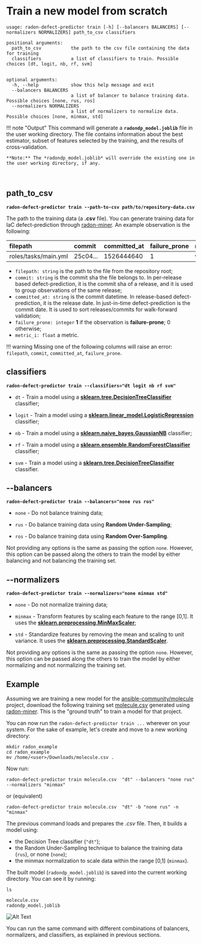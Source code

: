 # Train a new model from scratch

```text
usage: radon-defect-predictor train [-h] [--balancers BALANCERS] [--normalizers NORMALIZERS] path_to_csv classifiers

positional arguments:
  path_to_csv           the path to the csv file containing the data for training
  classifiers           a list of classifiers to train. Possible choices [dt, logit, nb, rf, svm]


optional arguments:
  -h, --help            show this help message and exit
  --balancers BALANCERS
                        a list of balancer to balance training data. Possible choices [none, rus, ros]
  --normalizers NORMALIZERS
                        a list of normalizers to normalize data. Possible choices [none, minmax, std]
```

!!! note "Output"
    This command will generate a **`radondp_model.joblib`** file in the user working directory.
    The file contains information about the best estimator, subset of features selected by the training, and the results
    of cross-validation.
    
    **Note:** The *radondp_model.joblib* will override the existing one in the user working directory, if any.  



<br>

## path_to_csv 
**```radon-defect-predictor train --path-to-csv path/to/repository-data.csv```**

The path to the training data (a **.csv** file). 
You can generate training data for IaC defect-prediction through [radon-miner](https://github.com/radon-h2020/radon-repository-miner/).
An example observation is the following:

| filepath | commit | committed_at | failure_prone | metric_1 | ... | metric_n |
|:---|:---|:---|:---|:---|:---|:---|
|roles/tasks/main.yml | 25c04... | 1526444640 | 1 | value_1 | ... | value_n |

* ```filepath: string``` is the path to the file from the repository root;
* ```commit: string``` is the commit sha the file belongs to. In per-release based defect-prediction, it is the commit sha of a release, and it is used to group observations of the same release;
* ```committed_at: string``` is the commit datetime. In release-based defect-prediction, it is the release date. In just-in-time defect-prediction is the commit date. It is used to sort releases/commits for walk-forward validation;
* ```failure_prone: integer``` **1** if the observation is **failure-prone**; 0 otherwise;
* ```metric_i: float``` a metric.

!!! warning 
    Missing one of the following columns will raise an error: ```filepath```, ```commit```, ```committed_at```, ```failure_prone```. 

## classifiers 

**```radon-defect-predictor train --classifiers="dt logit nb rf svm"```**

* ```dt``` - Train a model using a **[sklearn.tree.DecisionTreeClassifier](https://scikit-learn.org/stable/modules/generated/sklearn.tree.DecisionTreeClassifier.html)** classifier;

* ```logit``` - Train a model using a **[sklearn.linear_model.LogisticRegression](https://scikit-learn.org/stable/modules/generated/sklearn.linear_model.LogisticRegression.html)** classifier;

* ```nb``` - Train a model using a **[sklearn.naive_bayes.GaussianNB](https://scikit-learn.org/stable/modules/generated/sklearn.naive_bayes.GaussianNB.html)** classifier;

* ```rf``` - Train a model using a **[sklearn.ensemble.RandomForestClassifier](https://scikit-learn.org/stable/modules/generated/sklearn.ensemble.RandomForestClassifier.html)** classifier;

* ```svm``` - Train a model using a **[sklearn.tree.DecisionTreeClassifier](https://scikit-learn.org/stable/modules/generated/sklearn.tree.DecisionTreeClassifier.html)** classifier.


## --balancers 

**```radon-defect-predictor train --balancers="none rus ros"```**

* ```none``` - Do not balance training data;

* ```rus``` - Do balance training data using **Random Under-Sampling**;

* ```ros``` - Do balance training data using **Random Over-Sampling**.

Not providing any options is the same as passing the option ```none```.
However, this option can be passed along the others to train the model by either balancing and not balancing the training set. 



## --normalizers 

**```radon-defect-predictor train --normalizers="none minmax std"```**

* ```none``` - Do not normalize training data;

* ```minmax``` - Transform features by scaling each feature to the range [0,1]. It uses the **[sklearn.preprocessing.MinMaxScaler](https://scikit-learn.org/stable/modules/generated/sklearn.preprocessing.MinMaxScaler.html)**;

* ```std``` - Standardize features by removing the mean and scaling to unit variance. It uses the **[sklearn.preprocessing.StandardScaler](https://scikit-learn.org/stable/modules/generated/sklearn.preprocessing.StandardScaler.html)**.

Not providing any options is the same as passing the option ```none```.
However, this option can be passed along the others to train the model by either normalizing and not normalizing the training set. 






## Example

Assuming we are training a new model for the [ansible-community/molecule](https://github.com/ansible-community/molecule) project,
download the following training set [molecule.csv](https://radon-h2020.github.io/radon-defect-prediction-cli/examples_resources/molecule.csv)
generated using [radon-miner](https://github.com/radon-h2020/radon-repository-miner/).
This is the "ground truth" to train a model for that project. 

You can now run the `radon-defect-predictor train ...` wherever on your system. 
For the sake of example, let's create and move to a new working directory:

```text
mkdir radon_example
cd radon_example
mv /home/<user>/Downloads/molecule.csv .
```

Now run:

`radon-defect-predictor train molecule.csv  "dt" --balancers "none rus" --normalizers "minmax"`

or (equivalent)

`radon-defect-predictor train molecule.csv  "dt" -b "none rus" -n "minmax"`

The previous command loads and prepares the *.csv* file. Then, it builds a model using:

* the Decision Tree classifier (`"dt"`);
* the Random Under-Sampling technique to balance the training data (```rus```), or none (```none```);
* the minmax normalization to scale data within the range [0,1] (```minmax```).


The built model (`radondp_model.joblib`) is saved into the current working directory.
You can see it by running:

```text
ls

molecule.csv
radondp_model.joblib
```   

![Alt Text](../media/cli_train.gif)

You can run the same command with different combinations of balancers, normalizers, and classifiers, as explained in 
previous sections.
